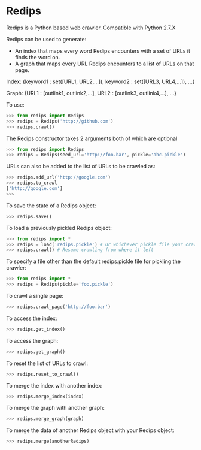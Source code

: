 Redips
======

Redips is a Python based web crawler.
Compatible with Python 2.7.X

Redips can be used to generate:
- An index that maps every word Redips encounters with a set of URLs it finds the word on.
- A graph that maps every URL Redips encounters to a list of URLs on that page.

Index: {keyword1 : set([URL1, URL2,...]),
		keyword2 : set([URL3, URL4,...]),
		...}

Graph: {URL1 : [outlink1, outlink2,...],
		URL2 : [outlink3, outlink4,...],
		...}

To use:
```python
>>> from redips import Redips
>>> redips = Redips('http://github.com')
>>> redips.crawl()
```

The Redips constructor takes 2 arguments both of which are optional
```python
>>> from redips import Redips
>>> redips = Redips(seed_url='http://foo.bar', pickle='abc.pickle')
```

URLs can also be added to the list of URLs to be crawled as:
```python
>>> redips.add_url('http://google.com')
>>> redips.to_crawl
['http://google.com']
>>>
```

To save the state of a Redips object:
```python
>>> redips.save()
```

To load a previously pickled Redips object:
```python
>>> from redips import *
>>> redips = load('redips.pickle') # Or whichever pickle file your crawler is saved in
>>> redips.crawl() # Resume crawling from where it left
```

To specify a file other than the default redips.pickle file for pickling the crawler:
```python
>>> from redips import *
>>> redips = Redips(pickle='foo.pickle')
```

To crawl a single page:
```python
>>> redips.crawl_page('http://foo.bar')
```

To access the index:
```python
>>> redips.get_index()
```

To access the graph:
```python
>>> redips.get_graph()
```

To reset the list of URLs to crawl:
```python
>>> redips.reset_to_crawl()
```

To merge the index with another index:
```python
>>> redips.merge_index(index)
```

To merge the graph with another graph:
```python
>>> redips.merge_graph(graph)
```

To merge the data of another Redips object with your Redips object:
```python
>>> redips.merge(anotherRedips)
```

